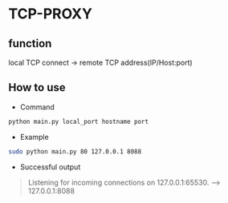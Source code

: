 # TCP-PROXY
## function
local TCP connect -> remote TCP address(IP/Host:port)

## How to use
* Command
```bash
python main.py local_port hostname port
```
* Example
```bash
sudo python main.py 80 127.0.0.1 8088
```
* Successful output
> Listening for incoming connections on 127.0.0.1:65530. --> 127.0.0.1:8088
